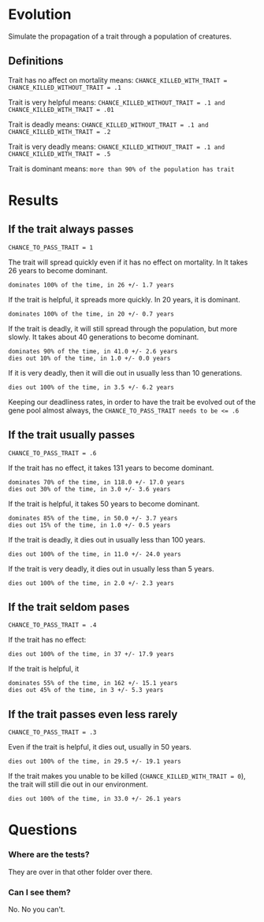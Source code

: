 Evolution
=========

Simulate the propagation of a trait through a population of creatures.

Definitions
-----------

Trait has no affect on mortality means:
`CHANCE_KILLED_WITH_TRAIT = CHANCE_KILLED_WITHOUT_TRAIT = .1`

Trait is very helpful means:
`CHANCE_KILLED_WITHOUT_TRAIT = .1 and CHANCE_KILLED_WITH_TRAIT = .01`

Trait is deadly means:
`CHANCE_KILLED_WITHOUT_TRAIT = .1 and CHANCE_KILLED_WITH_TRAIT = .2`

Trait is very deadly means:
`CHANCE_KILLED_WITHOUT_TRAIT = .1 and CHANCE_KILLED_WITH_TRAIT = .5`

Trait is dominant means:
`more than 90% of the population has trait`

Results
=======

If the trait always passes
--------------------------
`CHANCE_TO_PASS_TRAIT = 1`

The trait will spread quickly even if it has no effect on mortality.  In It
takes 26 years to become dominant.

    dominates 100% of the time, in 26 +/- 1.7 years

If the trait is helpful, it spreads more quickly.  In 20 years, it is dominant.

    dominates 100% of the time, in 20 +/- 0.7 years

If the trait is deadly, it will still spread through the population, but more
slowly.  It takes about 40 generations to become dominant.

    dominates 90% of the time, in 41.0 +/- 2.6 years
    dies out 10% of the time, in 1.0 +/- 0.0 years

If it is very deadly, then it will die out in usually less than 10 generations.

    dies out 100% of the time, in 3.5 +/- 6.2 years

Keeping our deadliness rates, in order to have the trait be evolved out of the
gene pool almost always, the `CHANCE_TO_PASS_TRAIT needs to be <= .6`


If the trait usually passes
---------------------------
`CHANCE_TO_PASS_TRAIT = .6`

If the trait has no effect, it takes 131 years to become dominant.

    dominates 70% of the time, in 118.0 +/- 17.0 years
    dies out 30% of the time, in 3.0 +/- 3.6 years

If the trait is helpful, it takes 50 years to become dominant.

    dominates 85% of the time, in 50.0 +/- 3.7 years
    dies out 15% of the time, in 1.0 +/- 0.5 years

If the trait is deadly, it dies out in usually less than 100 years.

    dies out 100% of the time, in 11.0 +/- 24.0 years

If the trait is very deadly, it dies out in usually less than 5 years.

    dies out 100% of the time, in 2.0 +/- 2.3 years


If the trait seldom pases
-------------------------
`CHANCE_TO_PASS_TRAIT = .4`

If the trait has no effect:

    dies out 100% of the time, in 37 +/- 17.9 years

If the trait is helpful, it

    dominates 55% of the time, in 162 +/- 15.1 years
    dies out 45% of the time, in 3 +/- 5.3 years

If the trait passes even less rarely
------------------------------------
`CHANCE_TO_PASS_TRAIT = .3`

Even if the trait is helpful, it dies out, usually in 50 years.

    dies out 100% of the time, in 29.5 +/- 19.1 years

If the trait makes you unable to be killed (`CHANCE_KILLED_WITH_TRAIT = 0`),
the trait will still die out in our environment.

    dies out 100% of the time, in 33.0 +/- 26.1 years


Questions
=========

###  Where are the tests?

They are over in that other folder over there.

### Can I see them?

No. No you can't.
